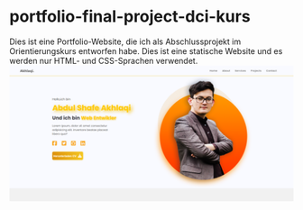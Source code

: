# portfolio-final-project-dci-kurs
Dies ist eine Portfolio-Website, die ich als Abschlussprojekt im Orientierungskurs entworfen habe. Dies ist eine statische Website und es werden nur HTML- und CSS-Sprachen verwendet.
![alt text](https://github.com/Akhlaqi-Abdulshafe/portfolio-final-project-dci-kurs/blob/main/final-project-portfolio/imges/Capture.PNG)
